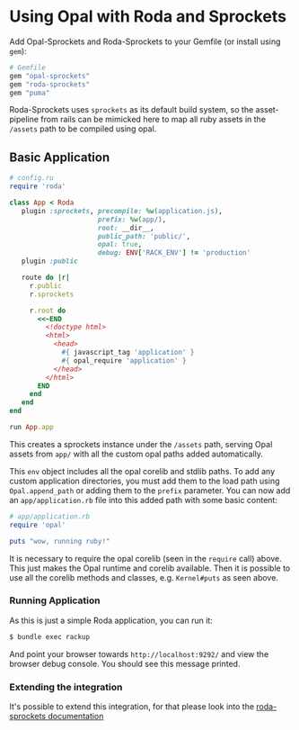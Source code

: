 # Using Opal with Roda and Sprockets

Add Opal-Sprockets and Roda-Sprockets to your Gemfile (or install using `gem`):

```ruby
# Gemfile
gem "opal-sprockets"
gem "roda-sprockets"
gem "puma"
```

Roda-Sprockets uses `sprockets` as its default build system, so the asset-pipeline
from rails can be mimicked here to map all ruby assets in the `/assets`
path to be compiled using opal.

## Basic Application

```ruby
# config.ru
require 'roda'

class App < Roda
   plugin :sprockets, precompile: %w(application.js),
                      prefix: %w(app/),
                      root: __dir__,
                      public_path: 'public/',
                      opal: true,
                      debug: ENV['RACK_ENV'] != 'production'
   plugin :public

   route do |r|
     r.public
     r.sprockets

     r.root do
       <<~END
         <!doctype html>
         <html>
           <head>
             #{ javascript_tag 'application' }
             #{ opal_require 'application' }
           </head>
         </html>
       END
     end
   end     
end

run App.app

```

This creates a sprockets instance under the `/assets` path, serving Opal assets
from `app/` with all the custom opal paths added automatically.

This `env` object includes all the opal corelib and stdlib paths. To add
any custom application directories, you must add them to the load path using
`Opal.append_path` or adding them to the `prefix` parameter. You can now add
an `app/application.rb` file into this added path with some basic content:

```ruby
# app/application.rb
require 'opal'

puts "wow, running ruby!"
```

It is necessary to require the opal corelib (seen in the `require` call) above.
This just makes the Opal runtime and corelib available. Then it is possible to
use all the corelib methods and classes, e.g. `Kernel#puts` as seen above.

### Running Application

As this is just a simple Roda application, you can run it:

```sh
$ bundle exec rackup
```

And point your browser towards `http://localhost:9292/` and view the browser
debug console. You should see this message printed.

### Extending the integration

It's possible to extend this integration, for that please look into the
[roda-sprockets documentation](https://github.com/hmdne/roda-sprockets)
